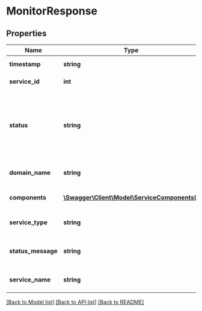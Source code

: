 # MonitorResponse

## Properties
Name | Type | Description | Notes
------------ | ------------- | ------------- | -------------
**timestamp** | **string** | Time at which the status was recorded (UTC). | [optional] 
**service_id** | **int** | ID of the Oracle MySQL Cloud Service instance. | [optional] 
**status** | **string** | Status of the instance. Valid values are &lt;code&gt;UP&lt;/code&gt;, &lt;code&gt;DOWN&lt;/code&gt;, or &lt;code&gt;ERROR&lt;/code&gt; (indicating a system error was encountered during health check). | [optional] 
**domain_name** | **string** | Identity domain ID for the Oracle MySQL Cloud Service account. | [optional] 
**components** | [**\Swagger\Client\Model\ServiceComponents[]**](ServiceComponents.md) | Groups the health details for Oracle MySQL Cloud Service components. | [optional] 
**service_type** | **string** | Type of the Oracle MySQL Cloud Service instance. | [optional] 
**status_message** | **string** | Status of the Oracle MySQL Cloud Service instance. For example, &lt;code&gt;Running&lt;/code&gt;. | [optional] 
**service_name** | **string** | Name of the Oracle MySQL Cloud Service instance. | [optional] 

[[Back to Model list]](../README.md#documentation-for-models) [[Back to API list]](../README.md#documentation-for-api-endpoints) [[Back to README]](../README.md)


